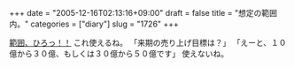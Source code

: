 +++
date = "2005-12-16T02:13:16+09:00"
draft = false
title = "想定の範囲内。"
categories = ["diary"]
slug = "1726"
+++

<a href="http://ieiriblog.img.jugem.jp/20051216_107993.jpg" target="_blank">範囲、ひろっ！！</a>
これ使えるね。
「来期の売り上げ目標は？」
「えーと、１０億から３０億、もしくは３０億から５０億です」
使えないね。
